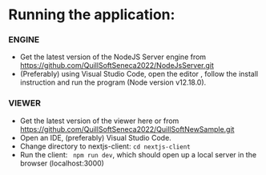 # Running the application:

### ENGINE
- Get the latest version of the NodeJS Server engine from https://github.com/QuillSoftSeneca2022/NodeJsServer.git
- (Preferably) using Visual Studio Code, open the editor , follow the install instruction and run the program (Node version v12.18.0). 

### VIEWER
- Get the latest version of the viewer here or from https://github.com/QuillSoftSeneca2022/QuillSoftNewSample.git
- Open an IDE, (preferably) Visual Studio Code.
- Change directory to nextjs-client: ```cd nextjs-client``` 
- Run the client: ``` npm run dev```, which should open up a local server in the browser (localhost:3000)
